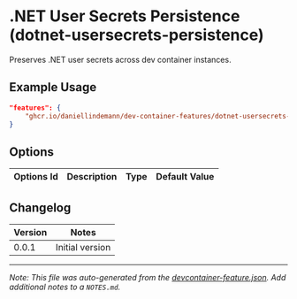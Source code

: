 
# .NET User Secrets Persistence (dotnet-usersecrets-persistence)

Preserves .NET user secrets across dev container instances.

## Example Usage

```json
"features": {
    "ghcr.io/daniellindemann/dev-container-features/dotnet-usersecrets-persistence:0": {}
}
```

## Options

| Options Id | Description | Type | Default Value |
|-----|-----|-----|-----|



## Changelog

| Version | Notes           |
| ------- | --------------- |
| 0.0.1   | Initial version |

---

_Note: This file was auto-generated from the [devcontainer-feature.json](https://github.com/daniellindemann/dev-container-features/blob/main/src/dotnet-usersecrets-persistence/devcontainer-feature.json).  Add additional notes to a `NOTES.md`._
